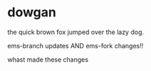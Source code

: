 # dowgan

the quick brown fox jumped over the lazy dog.

ems-branch updates AND ems-fork changes!!


whast made these changes
